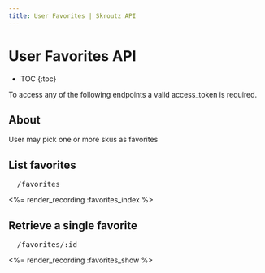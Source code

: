 ```yaml
---
title: User Favorites | Skroutz API
---
```


# User Favorites API

* TOC
{:toc}

To access any of the following endpoints a valid access_token is required.

## About

User may pick one or more skus as favorites

## List favorites 

<pre class="terminal">
  /favorites
</pre>

<%= render_recording :favorites_index %>

## Retrieve a single favorite 

<pre class="terminal">
  /favorites/:id
</pre>

<%= render_recording :favorites_show %>
